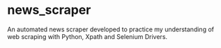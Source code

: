# news_scraper
An automated news scraper developed to practice my understanding of web scraping with Python, Xpath and Selenium Drivers. 
